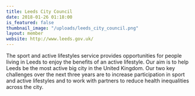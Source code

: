 ```yaml
---
title: Leeds City Council
date: 2018-01-26 01:18:00 
is_featured: false
thumbnail_image: "/uploads/leeds_city_council.png"
layout: member
website: http://www.leeds.gov.uk/
---
```


The sport and active lifestyles service provides opportunities for people living in Leeds to enjoy the benefits of an active lifestyle. Our aim is to help Leeds be the most active big city in the United Kingdom. Our two key challenges over the next three years are to increase participation in sport and active lifestyles and to work with partners to reduce health inequalities across the city.